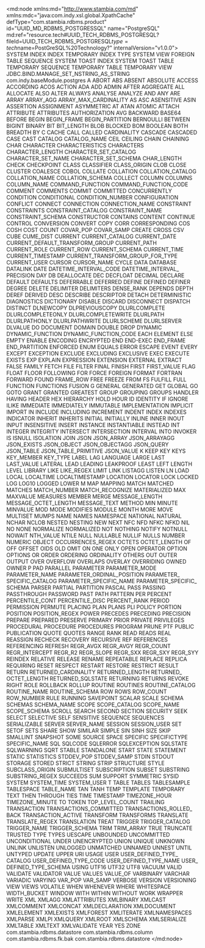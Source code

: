 <?xml version="1.0" encoding="UTF-8"?>
<md:node xmlns:md="http://www.stambia.com/md" xmlns:mdc="java:com.indy.xsl.global.XpathCache" defType="com.stambia.rdbms.product" id="UUID_MD_RDBMS_POSTGRESSQL" name="PostgreSQL" md:ref="resource.tech#UUID_TECH_RDBMS_POSTGRESQL?fileId=UUID_TECH_RDBMS_POSTGRESQL$type=tech$name=PostGreSQL%20Technology?" internalVersion="v1.0.0">
  <attribute defType="com.stambia.rdbms.product.schemaType" id="_8h280YZ-Ed6_xIxiSS_S_A" value="catalog.schema"/>
  <attribute defType="com.stambia.rdbms.product.join.innerjoinmode" id="_8h280oZ-Ed6_xIxiSS_S_A" ref="resource.tech#rdbms.join.mode.explicit?fileId=UUID_TECH_RDBMS$type=tech$name=EXPLICIT?"/>
  <attribute defType="com.stambia.rdbms.product.join.outerjoinmode" id="_8h2804Z-Ed6_xIxiSS_S_A" ref="resource.tech#rdbms.join.mode.explicit?fileId=UUID_TECH_RDBMS$type=tech$name=EXPLICIT?"/>
  <attribute defType="com.stambia.rdbms.product.join.full" id="_8h281IZ-Ed6_xIxiSS_S_A" value="FULL OUTER JOIN"/>
  <attribute defType="com.stambia.rdbms.product.join.cross" id="_8h281YZ-Ed6_xIxiSS_S_A" value="CROSS JOIN"/>
  <attribute defType="com.stambia.rdbms.product.join.right" id="_8h281oZ-Ed6_xIxiSS_S_A" value="RIGHT OUTER JOIN"/>
  <attribute defType="com.stambia.rdbms.product.join.left" id="_8h2814Z-Ed6_xIxiSS_S_A" value="LEFT OUTER JOIN"/>
  <attribute defType="com.stambia.rdbms.product.join.inner" id="_8h282IZ-Ed6_xIxiSS_S_A" value="INNER JOIN"/>
  <attribute defType="com.stambia.rdbms.product.having" id="_8h282YZ-Ed6_xIxiSS_S_A" value="COMPLEX"/>
  <attribute defType="com.stambia.rdbms.product.groupby" id="_8h3j4IZ-Ed6_xIxiSS_S_A" value="COMPLEX"/>
  <attribute defType="com.stambia.rdbms.product.orderby" id="_8h3j4YZ-Ed6_xIxiSS_S_A" value="COMPLEX"/>
  <attribute defType="com.stambia.rdbms.product.nullWord" id="_8h3j4oZ-Ed6_xIxiSS_S_A" value="NULL"/>
  <attribute defType="com.stambia.rdbms.product.tablealias" id="_8h3j44Z-Ed6_xIxiSS_S_A" value="AS"/>
  <attribute defType="com.stambia.rdbms.product.columnalias" id="_8h3j5IZ-Ed6_xIxiSS_S_A" value="AS"/>
  <attribute defType="com.stambia.rdbms.product.function.date" id="_8h3j5YZ-Ed6_xIxiSS_S_A" value="NOW()"/>
  <attribute defType="com.stambia.rdbms.product.code" id="_8h3j5oZ-Ed6_xIxiSS_S_A" value="POSTGRESSQL"/>
  <attribute defType="com.stambia.rdbms.product.notNullWord" id="_cNdSgK9pEd6vxuXWeO8rHQ" value="NOT NULL"/>
  <attribute defType="com.stambia.rdbms.product.objectDelimiterMask" id="_JgItIJWqEd-WsbbwTwQ1vg" value="&quot;[OBJECT]&quot;"/>
  <attribute defType="com.stambia.rdbms.product.datastoreExcludeType" id="_5L0xIMmgEeGXdPPmC3vBWA">
    <values>SYSTEM INDEX</values>
    <values>INDEX</values>
    <values>TEMPORARY INDEX</values>
    <values>TYPE</values>
    <values>SYSTEM VIEW</values>
    <values>FOREIGN TABLE</values>
    <values>SEQUENCE</values>
    <values>SYSTEM TOAST INDEX</values>
    <values>SYSTEM TOAST TABLE</values>
    <values>TEMPORARY SEQUENCE</values>
    <values>TEMPORARY TABLE</values>
    <values>TEMPORARY VIEW</values>
  </attribute>
  <attribute defType="com.stambia.rdbms.product.dropTableIfExists" id="_2u6D0OiOEeG_3qGtJ107GQ" value="Drop table if exists"/>
  <attribute defType="com.stambia.rdbms.product.additionalProperty" id="_fBfxwC-pEeSN6ZuGqR5XSQ">
    <values>JDBC.BIND.MANAGE_SET_NSTRING_AS_STRING</values>
  </attribute>
  <attribute defType="com.stambia.rdbms.product.dropViewIfExists" id="_Fuy5ANuZEeWIdu0rdnx7VQ" value="Drop view if exists"/>
  <attribute defType="com.stambia.rdbms.product.poolReadAutocommitMode" id="_iJxUACCAEemWjPwjSu5pZA" value="autocommitPerformedByRuntime"/>
  <attribute defType="com.stambia.rdbms.product.baseModule" id="_kpWWYP8PEemYv5mt_sT8BQ">
    <values>com.indy.baseModule.postgres</values>
  </attribute>
  <attribute defType="com.stambia.rdbms.product.reservedWord" id="_3uJJ8MRNEeuxgs3fdLE9Uw">
    <values>A</values>
    <values>ABORT</values>
    <values>ABS</values>
    <values>ABSENT</values>
    <values>ABSOLUTE</values>
    <values>ACCESS</values>
    <values>ACCORDING</values>
    <values>ACOS</values>
    <values>ACTION</values>
    <values>ADA</values>
    <values>ADD</values>
    <values>ADMIN</values>
    <values>AFTER</values>
    <values>AGGREGATE</values>
    <values>ALL</values>
    <values>ALLOCATE</values>
    <values>ALSO</values>
    <values>ALTER</values>
    <values>ALWAYS</values>
    <values>ANALYSE</values>
    <values>ANALYZE</values>
    <values>AND</values>
    <values>ANY</values>
    <values>ARE</values>
    <values>ARRAY</values>
    <values>ARRAY_AGG</values>
    <values>ARRAY_​MAX_​CARDINALITY</values>
    <values>AS</values>
    <values>ASC</values>
    <values>ASENSITIVE</values>
    <values>ASIN</values>
    <values>ASSERTION</values>
    <values>ASSIGNMENT</values>
    <values>ASYMMETRIC</values>
    <values>AT</values>
    <values>ATAN</values>
    <values>ATOMIC</values>
    <values>ATTACH</values>
    <values>ATTRIBUTE</values>
    <values>ATTRIBUTES</values>
    <values>AUTHORIZATION</values>
    <values>AVG</values>
    <values>BACKWARD</values>
    <values>BASE64</values>
    <values>BEFORE</values>
    <values>BEGIN</values>
    <values>BEGIN_FRAME</values>
    <values>BEGIN_PARTITION</values>
    <values>BERNOULLI</values>
    <values>BETWEEN</values>
    <values>BIGINT</values>
    <values>BINARY</values>
    <values>BIT</values>
    <values>BIT_LENGTH</values>
    <values>BLOB</values>
    <values>BLOCKED</values>
    <values>BOM</values>
    <values>BOOLEAN</values>
    <values>BOTH</values>
    <values>BREADTH</values>
    <values>BY</values>
    <values>C</values>
    <values>CACHE</values>
    <values>CALL</values>
    <values>CALLED</values>
    <values>CARDINALITY</values>
    <values>CASCADE</values>
    <values>CASCADED</values>
    <values>CASE</values>
    <values>CAST</values>
    <values>CATALOG</values>
    <values>CATALOG_NAME</values>
    <values>CEIL</values>
    <values>CEILING</values>
    <values>CHAIN</values>
    <values>CHAINING</values>
    <values>CHAR</values>
    <values>CHARACTER</values>
    <values>CHARACTERISTICS</values>
    <values>CHARACTERS</values>
    <values>CHARACTER_LENGTH</values>
    <values>CHARACTER_​SET_​CATALOG</values>
    <values>CHARACTER_SET_NAME</values>
    <values>CHARACTER_SET_SCHEMA</values>
    <values>CHAR_LENGTH</values>
    <values>CHECK</values>
    <values>CHECKPOINT</values>
    <values>CLASS</values>
    <values>CLASSIFIER</values>
    <values>CLASS_ORIGIN</values>
    <values>CLOB</values>
    <values>CLOSE</values>
    <values>CLUSTER</values>
    <values>COALESCE</values>
    <values>COBOL</values>
    <values>COLLATE</values>
    <values>COLLATION</values>
    <values>COLLATION_CATALOG</values>
    <values>COLLATION_NAME</values>
    <values>COLLATION_SCHEMA</values>
    <values>COLLECT</values>
    <values>COLUMN</values>
    <values>COLUMNS</values>
    <values>COLUMN_NAME</values>
    <values>COMMAND_FUNCTION</values>
    <values>COMMAND_​FUNCTION_​CODE</values>
    <values>COMMENT</values>
    <values>COMMENTS</values>
    <values>COMMIT</values>
    <values>COMMITTED</values>
    <values>CONCURRENTLY</values>
    <values>CONDITION</values>
    <values>CONDITIONAL</values>
    <values>CONDITION_NUMBER</values>
    <values>CONFIGURATION</values>
    <values>CONFLICT</values>
    <values>CONNECT</values>
    <values>CONNECTION</values>
    <values>CONNECTION_NAME</values>
    <values>CONSTRAINT</values>
    <values>CONSTRAINTS</values>
    <values>CONSTRAINT_CATALOG</values>
    <values>CONSTRAINT_NAME</values>
    <values>CONSTRAINT_SCHEMA</values>
    <values>CONSTRUCTOR</values>
    <values>CONTAINS</values>
    <values>CONTENT</values>
    <values>CONTINUE</values>
    <values>CONTROL</values>
    <values>CONVERSION</values>
    <values>CONVERT</values>
    <values>COPY</values>
    <values>CORR</values>
    <values>CORRESPONDING</values>
    <values>COS</values>
    <values>COSH</values>
    <values>COST</values>
    <values>COUNT</values>
    <values>COVAR_POP</values>
    <values>COVAR_SAMP</values>
    <values>CREATE</values>
    <values>CROSS</values>
    <values>CSV</values>
    <values>CUBE</values>
    <values>CUME_DIST</values>
    <values>CURRENT</values>
    <values>CURRENT_CATALOG</values>
    <values>CURRENT_DATE</values>
    <values>CURRENT_​DEFAULT_​TRANSFORM_​GROUP</values>
    <values>CURRENT_PATH</values>
    <values>CURRENT_ROLE</values>
    <values>CURRENT_ROW</values>
    <values>CURRENT_SCHEMA</values>
    <values>CURRENT_TIME</values>
    <values>CURRENT_TIMESTAMP</values>
    <values>CURRENT_​TRANSFORM_​GROUP_​FOR_​TYPE</values>
    <values>CURRENT_USER</values>
    <values>CURSOR</values>
    <values>CURSOR_NAME</values>
    <values>CYCLE</values>
    <values>DATA</values>
    <values>DATABASE</values>
    <values>DATALINK</values>
    <values>DATE</values>
    <values>DATETIME_​INTERVAL_​CODE</values>
    <values>DATETIME_​INTERVAL_​PRECISION</values>
    <values>DAY</values>
    <values>DB</values>
    <values>DEALLOCATE</values>
    <values>DEC</values>
    <values>DECFLOAT</values>
    <values>DECIMAL</values>
    <values>DECLARE</values>
    <values>DEFAULT</values>
    <values>DEFAULTS</values>
    <values>DEFERRABLE</values>
    <values>DEFERRED</values>
    <values>DEFINE</values>
    <values>DEFINED</values>
    <values>DEFINER</values>
    <values>DEGREE</values>
    <values>DELETE</values>
    <values>DELIMITER</values>
    <values>DELIMITERS</values>
    <values>DENSE_RANK</values>
    <values>DEPENDS</values>
    <values>DEPTH</values>
    <values>DEREF</values>
    <values>DERIVED</values>
    <values>DESC</values>
    <values>DESCRIBE</values>
    <values>DESCRIPTOR</values>
    <values>DETACH</values>
    <values>DETERMINISTIC</values>
    <values>DIAGNOSTICS</values>
    <values>DICTIONARY</values>
    <values>DISABLE</values>
    <values>DISCARD</values>
    <values>DISCONNECT</values>
    <values>DISPATCH</values>
    <values>DISTINCT</values>
    <values>DLNEWCOPY</values>
    <values>DLPREVIOUSCOPY</values>
    <values>DLURLCOMPLETE</values>
    <values>DLURLCOMPLETEONLY</values>
    <values>DLURLCOMPLETEWRITE</values>
    <values>DLURLPATH</values>
    <values>DLURLPATHONLY</values>
    <values>DLURLPATHWRITE</values>
    <values>DLURLSCHEME</values>
    <values>DLURLSERVER</values>
    <values>DLVALUE</values>
    <values>DO</values>
    <values>DOCUMENT</values>
    <values>DOMAIN</values>
    <values>DOUBLE</values>
    <values>DROP</values>
    <values>DYNAMIC</values>
    <values>DYNAMIC_FUNCTION</values>
    <values>DYNAMIC_​FUNCTION_​CODE</values>
    <values>EACH</values>
    <values>ELEMENT</values>
    <values>ELSE</values>
    <values>EMPTY</values>
    <values>ENABLE</values>
    <values>ENCODING</values>
    <values>ENCRYPTED</values>
    <values>END</values>
    <values>END-EXEC</values>
    <values>END_FRAME</values>
    <values>END_PARTITION</values>
    <values>ENFORCED</values>
    <values>ENUM</values>
    <values>EQUALS</values>
    <values>ERROR</values>
    <values>ESCAPE</values>
    <values>EVENT</values>
    <values>EVERY</values>
    <values>EXCEPT</values>
    <values>EXCEPTION</values>
    <values>EXCLUDE</values>
    <values>EXCLUDING</values>
    <values>EXCLUSIVE</values>
    <values>EXEC</values>
    <values>EXECUTE</values>
    <values>EXISTS</values>
    <values>EXP</values>
    <values>EXPLAIN</values>
    <values>EXPRESSION</values>
    <values>EXTENSION</values>
    <values>EXTERNAL</values>
    <values>EXTRACT</values>
    <values>FALSE</values>
    <values>FAMILY</values>
    <values>FETCH</values>
    <values>FILE</values>
    <values>FILTER</values>
    <values>FINAL</values>
    <values>FINISH</values>
    <values>FIRST</values>
    <values>FIRST_VALUE</values>
    <values>FLAG</values>
    <values>FLOAT</values>
    <values>FLOOR</values>
    <values>FOLLOWING</values>
    <values>FOR</values>
    <values>FORCE</values>
    <values>FOREIGN</values>
    <values>FORMAT</values>
    <values>FORTRAN</values>
    <values>FORWARD</values>
    <values>FOUND</values>
    <values>FRAME_ROW</values>
    <values>FREE</values>
    <values>FREEZE</values>
    <values>FROM</values>
    <values>FS</values>
    <values>FULFILL</values>
    <values>FULL</values>
    <values>FUNCTION</values>
    <values>FUNCTIONS</values>
    <values>FUSION</values>
    <values>G</values>
    <values>GENERAL</values>
    <values>GENERATED</values>
    <values>GET</values>
    <values>GLOBAL</values>
    <values>GO</values>
    <values>GOTO</values>
    <values>GRANT</values>
    <values>GRANTED</values>
    <values>GREATEST</values>
    <values>GROUP</values>
    <values>GROUPING</values>
    <values>GROUPS</values>
    <values>HANDLER</values>
    <values>HAVING</values>
    <values>HEADER</values>
    <values>HEX</values>
    <values>HIERARCHY</values>
    <values>HOLD</values>
    <values>HOUR</values>
    <values>ID</values>
    <values>IDENTITY</values>
    <values>IF</values>
    <values>IGNORE</values>
    <values>ILIKE</values>
    <values>IMMEDIATE</values>
    <values>IMMEDIATELY</values>
    <values>IMMUTABLE</values>
    <values>IMPLEMENTATION</values>
    <values>IMPLICIT</values>
    <values>IMPORT</values>
    <values>IN</values>
    <values>INCLUDE</values>
    <values>INCLUDING</values>
    <values>INCREMENT</values>
    <values>INDENT</values>
    <values>INDEX</values>
    <values>INDEXES</values>
    <values>INDICATOR</values>
    <values>INHERIT</values>
    <values>INHERITS</values>
    <values>INITIAL</values>
    <values>INITIALLY</values>
    <values>INLINE</values>
    <values>INNER</values>
    <values>INOUT</values>
    <values>INPUT</values>
    <values>INSENSITIVE</values>
    <values>INSERT</values>
    <values>INSTANCE</values>
    <values>INSTANTIABLE</values>
    <values>INSTEAD</values>
    <values>INT</values>
    <values>INTEGER</values>
    <values>INTEGRITY</values>
    <values>INTERSECT</values>
    <values>INTERSECTION</values>
    <values>INTERVAL</values>
    <values>INTO</values>
    <values>INVOKER</values>
    <values>IS</values>
    <values>ISNULL</values>
    <values>ISOLATION</values>
    <values>JOIN</values>
    <values>JSON</values>
    <values>JSON_ARRAY</values>
    <values>JSON_ARRAYAGG</values>
    <values>JSON_EXISTS</values>
    <values>JSON_OBJECT</values>
    <values>JSON_OBJECTAGG</values>
    <values>JSON_QUERY</values>
    <values>JSON_TABLE</values>
    <values>JSON_TABLE_PRIMITIVE</values>
    <values>JSON_VALUE</values>
    <values>K</values>
    <values>KEEP</values>
    <values>KEY</values>
    <values>KEYS</values>
    <values>KEY_MEMBER</values>
    <values>KEY_TYPE</values>
    <values>LABEL</values>
    <values>LAG</values>
    <values>LANGUAGE</values>
    <values>LARGE</values>
    <values>LAST</values>
    <values>LAST_VALUE</values>
    <values>LATERAL</values>
    <values>LEAD</values>
    <values>LEADING</values>
    <values>LEAKPROOF</values>
    <values>LEAST</values>
    <values>LEFT</values>
    <values>LENGTH</values>
    <values>LEVEL</values>
    <values>LIBRARY</values>
    <values>LIKE</values>
    <values>LIKE_REGEX</values>
    <values>LIMIT</values>
    <values>LINK</values>
    <values>LISTAGG</values>
    <values>LISTEN</values>
    <values>LN</values>
    <values>LOAD</values>
    <values>LOCAL</values>
    <values>LOCALTIME</values>
    <values>LOCALTIMESTAMP</values>
    <values>LOCATION</values>
    <values>LOCATOR</values>
    <values>LOCK</values>
    <values>LOCKED</values>
    <values>LOG</values>
    <values>LOG10</values>
    <values>LOGGED</values>
    <values>LOWER</values>
    <values>M</values>
    <values>MAP</values>
    <values>MAPPING</values>
    <values>MATCH</values>
    <values>MATCHED</values>
    <values>MATCHES</values>
    <values>MATCH_NUMBER</values>
    <values>MATCH_RECOGNIZE</values>
    <values>MATERIALIZED</values>
    <values>MAX</values>
    <values>MAXVALUE</values>
    <values>MEASURES</values>
    <values>MEMBER</values>
    <values>MERGE</values>
    <values>MESSAGE_LENGTH</values>
    <values>MESSAGE_OCTET_LENGTH</values>
    <values>MESSAGE_TEXT</values>
    <values>METHOD</values>
    <values>MIN</values>
    <values>MINUTE</values>
    <values>MINVALUE</values>
    <values>MOD</values>
    <values>MODE</values>
    <values>MODIFIES</values>
    <values>MODULE</values>
    <values>MONTH</values>
    <values>MORE</values>
    <values>MOVE</values>
    <values>MULTISET</values>
    <values>MUMPS</values>
    <values>NAME</values>
    <values>NAMES</values>
    <values>NAMESPACE</values>
    <values>NATIONAL</values>
    <values>NATURAL</values>
    <values>NCHAR</values>
    <values>NCLOB</values>
    <values>NESTED</values>
    <values>NESTING</values>
    <values>NEW</values>
    <values>NEXT</values>
    <values>NFC</values>
    <values>NFD</values>
    <values>NFKC</values>
    <values>NFKD</values>
    <values>NIL</values>
    <values>NO</values>
    <values>NONE</values>
    <values>NORMALIZE</values>
    <values>NORMALIZED</values>
    <values>NOT</values>
    <values>NOTHING</values>
    <values>NOTIFY</values>
    <values>NOTNULL</values>
    <values>NOWAIT</values>
    <values>NTH_VALUE</values>
    <values>NTILE</values>
    <values>NULL</values>
    <values>NULLABLE</values>
    <values>NULLIF</values>
    <values>NULLS</values>
    <values>NUMBER</values>
    <values>NUMERIC</values>
    <values>OBJECT</values>
    <values>OCCURRENCES_REGEX</values>
    <values>OCTETS</values>
    <values>OCTET_LENGTH</values>
    <values>OF</values>
    <values>OFF</values>
    <values>OFFSET</values>
    <values>OIDS</values>
    <values>OLD</values>
    <values>OMIT</values>
    <values>ON</values>
    <values>ONE</values>
    <values>ONLY</values>
    <values>OPEN</values>
    <values>OPERATOR</values>
    <values>OPTION</values>
    <values>OPTIONS</values>
    <values>OR</values>
    <values>ORDER</values>
    <values>ORDERING</values>
    <values>ORDINALITY</values>
    <values>OTHERS</values>
    <values>OUT</values>
    <values>OUTER</values>
    <values>OUTPUT</values>
    <values>OVER</values>
    <values>OVERFLOW</values>
    <values>OVERLAPS</values>
    <values>OVERLAY</values>
    <values>OVERRIDING</values>
    <values>OWNED</values>
    <values>OWNER</values>
    <values>P</values>
    <values>PAD</values>
    <values>PARALLEL</values>
    <values>PARAMETER</values>
    <values>PARAMETER_MODE</values>
    <values>PARAMETER_NAME</values>
    <values>PARAMETER_​ORDINAL_​POSITION</values>
    <values>PARAMETER_​SPECIFIC_​CATALOG</values>
    <values>PARAMETER_​SPECIFIC_​NAME</values>
    <values>PARAMETER_​SPECIFIC_​SCHEMA</values>
    <values>PARSER</values>
    <values>PARTIAL</values>
    <values>PARTITION</values>
    <values>PASCAL</values>
    <values>PASS</values>
    <values>PASSING</values>
    <values>PASSTHROUGH</values>
    <values>PASSWORD</values>
    <values>PAST</values>
    <values>PATH</values>
    <values>PATTERN</values>
    <values>PER</values>
    <values>PERCENT</values>
    <values>PERCENTILE_CONT</values>
    <values>PERCENTILE_DISC</values>
    <values>PERCENT_RANK</values>
    <values>PERIOD</values>
    <values>PERMISSION</values>
    <values>PERMUTE</values>
    <values>PLACING</values>
    <values>PLAN</values>
    <values>PLANS</values>
    <values>PLI</values>
    <values>POLICY</values>
    <values>PORTION</values>
    <values>POSITION</values>
    <values>POSITION_REGEX</values>
    <values>POWER</values>
    <values>PRECEDES</values>
    <values>PRECEDING</values>
    <values>PRECISION</values>
    <values>PREPARE</values>
    <values>PREPARED</values>
    <values>PRESERVE</values>
    <values>PRIMARY</values>
    <values>PRIOR</values>
    <values>PRIVATE</values>
    <values>PRIVILEGES</values>
    <values>PROCEDURAL</values>
    <values>PROCEDURE</values>
    <values>PROCEDURES</values>
    <values>PROGRAM</values>
    <values>PRUNE</values>
    <values>PTF</values>
    <values>PUBLIC</values>
    <values>PUBLICATION</values>
    <values>QUOTE</values>
    <values>QUOTES</values>
    <values>RANGE</values>
    <values>RANK</values>
    <values>READ</values>
    <values>READS</values>
    <values>REAL</values>
    <values>REASSIGN</values>
    <values>RECHECK</values>
    <values>RECOVERY</values>
    <values>RECURSIVE</values>
    <values>REF</values>
    <values>REFERENCES</values>
    <values>REFERENCING</values>
    <values>REFRESH</values>
    <values>REGR_AVGX</values>
    <values>REGR_AVGY</values>
    <values>REGR_COUNT</values>
    <values>REGR_INTERCEPT</values>
    <values>REGR_R2</values>
    <values>REGR_SLOPE</values>
    <values>REGR_SXX</values>
    <values>REGR_SXY</values>
    <values>REGR_SYY</values>
    <values>REINDEX</values>
    <values>RELATIVE</values>
    <values>RELEASE</values>
    <values>RENAME</values>
    <values>REPEATABLE</values>
    <values>REPLACE</values>
    <values>REPLICA</values>
    <values>REQUIRING</values>
    <values>RESET</values>
    <values>RESPECT</values>
    <values>RESTART</values>
    <values>RESTORE</values>
    <values>RESTRICT</values>
    <values>RESULT</values>
    <values>RETURN</values>
    <values>RETURNED_CARDINALITY</values>
    <values>RETURNED_LENGTH</values>
    <values>RETURNED_​OCTET_​LENGTH</values>
    <values>RETURNED_SQLSTATE</values>
    <values>RETURNING</values>
    <values>RETURNS</values>
    <values>REVOKE</values>
    <values>RIGHT</values>
    <values>ROLE</values>
    <values>ROLLBACK</values>
    <values>ROLLUP</values>
    <values>ROUTINE</values>
    <values>ROUTINES</values>
    <values>ROUTINE_CATALOG</values>
    <values>ROUTINE_NAME</values>
    <values>ROUTINE_SCHEMA</values>
    <values>ROW</values>
    <values>ROWS</values>
    <values>ROW_COUNT</values>
    <values>ROW_NUMBER</values>
    <values>RULE</values>
    <values>RUNNING</values>
    <values>SAVEPOINT</values>
    <values>SCALAR</values>
    <values>SCALE</values>
    <values>SCHEMA</values>
    <values>SCHEMAS</values>
    <values>SCHEMA_NAME</values>
    <values>SCOPE</values>
    <values>SCOPE_CATALOG</values>
    <values>SCOPE_NAME</values>
    <values>SCOPE_SCHEMA</values>
    <values>SCROLL</values>
    <values>SEARCH</values>
    <values>SECOND</values>
    <values>SECTION</values>
    <values>SECURITY</values>
    <values>SEEK</values>
    <values>SELECT</values>
    <values>SELECTIVE</values>
    <values>SELF</values>
    <values>SENSITIVE</values>
    <values>SEQUENCE</values>
    <values>SEQUENCES</values>
    <values>SERIALIZABLE</values>
    <values>SERVER</values>
    <values>SERVER_NAME</values>
    <values>SESSION</values>
    <values>SESSION_USER</values>
    <values>SET</values>
    <values>SETOF</values>
    <values>SETS</values>
    <values>SHARE</values>
    <values>SHOW</values>
    <values>SIMILAR</values>
    <values>SIMPLE</values>
    <values>SIN</values>
    <values>SINH</values>
    <values>SIZE</values>
    <values>SKIP</values>
    <values>SMALLINT</values>
    <values>SNAPSHOT</values>
    <values>SOME</values>
    <values>SOURCE</values>
    <values>SPACE</values>
    <values>SPECIFIC</values>
    <values>SPECIFICTYPE</values>
    <values>SPECIFIC_NAME</values>
    <values>SQL</values>
    <values>SQLCODE</values>
    <values>SQLERROR</values>
    <values>SQLEXCEPTION</values>
    <values>SQLSTATE</values>
    <values>SQLWARNING</values>
    <values>SQRT</values>
    <values>STABLE</values>
    <values>STANDALONE</values>
    <values>START</values>
    <values>STATE</values>
    <values>STATEMENT</values>
    <values>STATIC</values>
    <values>STATISTICS</values>
    <values>STDDEV_POP</values>
    <values>STDDEV_SAMP</values>
    <values>STDIN</values>
    <values>STDOUT</values>
    <values>STORAGE</values>
    <values>STORED</values>
    <values>STRICT</values>
    <values>STRING</values>
    <values>STRIP</values>
    <values>STRUCTURE</values>
    <values>STYLE</values>
    <values>SUBCLASS_ORIGIN</values>
    <values>SUBMULTISET</values>
    <values>SUBSCRIPTION</values>
    <values>SUBSET</values>
    <values>SUBSTRING</values>
    <values>SUBSTRING_REGEX</values>
    <values>SUCCEEDS</values>
    <values>SUM</values>
    <values>SUPPORT</values>
    <values>SYMMETRIC</values>
    <values>SYSID</values>
    <values>SYSTEM</values>
    <values>SYSTEM_TIME</values>
    <values>SYSTEM_USER</values>
    <values>T</values>
    <values>TABLE</values>
    <values>TABLES</values>
    <values>TABLESAMPLE</values>
    <values>TABLESPACE</values>
    <values>TABLE_NAME</values>
    <values>TAN</values>
    <values>TANH</values>
    <values>TEMP</values>
    <values>TEMPLATE</values>
    <values>TEMPORARY</values>
    <values>TEXT</values>
    <values>THEN</values>
    <values>THROUGH</values>
    <values>TIES</values>
    <values>TIME</values>
    <values>TIMESTAMP</values>
    <values>TIMEZONE_HOUR</values>
    <values>TIMEZONE_MINUTE</values>
    <values>TO</values>
    <values>TOKEN</values>
    <values>TOP_LEVEL_COUNT</values>
    <values>TRAILING</values>
    <values>TRANSACTION</values>
    <values>TRANSACTIONS_​COMMITTED</values>
    <values>TRANSACTIONS_​ROLLED_​BACK</values>
    <values>TRANSACTION_ACTIVE</values>
    <values>TRANSFORM</values>
    <values>TRANSFORMS</values>
    <values>TRANSLATE</values>
    <values>TRANSLATE_REGEX</values>
    <values>TRANSLATION</values>
    <values>TREAT</values>
    <values>TRIGGER</values>
    <values>TRIGGER_CATALOG</values>
    <values>TRIGGER_NAME</values>
    <values>TRIGGER_SCHEMA</values>
    <values>TRIM</values>
    <values>TRIM_ARRAY</values>
    <values>TRUE</values>
    <values>TRUNCATE</values>
    <values>TRUSTED</values>
    <values>TYPE</values>
    <values>TYPES</values>
    <values>UESCAPE</values>
    <values>UNBOUNDED</values>
    <values>UNCOMMITTED</values>
    <values>UNCONDITIONAL</values>
    <values>UNDER</values>
    <values>UNENCRYPTED</values>
    <values>UNION</values>
    <values>UNIQUE</values>
    <values>UNKNOWN</values>
    <values>UNLINK</values>
    <values>UNLISTEN</values>
    <values>UNLOGGED</values>
    <values>UNMATCHED</values>
    <values>UNNAMED</values>
    <values>UNNEST</values>
    <values>UNTIL</values>
    <values>UNTYPED</values>
    <values>UPDATE</values>
    <values>UPPER</values>
    <values>URI</values>
    <values>USAGE</values>
    <values>USER</values>
    <values>USER_​DEFINED_​TYPE_​CATALOG</values>
    <values>USER_​DEFINED_​TYPE_​CODE</values>
    <values>USER_​DEFINED_​TYPE_​NAME</values>
    <values>USER_​DEFINED_​TYPE_​SCHEMA</values>
    <values>USING</values>
    <values>UTF16</values>
    <values>UTF32</values>
    <values>UTF8</values>
    <values>VACUUM</values>
    <values>VALID</values>
    <values>VALIDATE</values>
    <values>VALIDATOR</values>
    <values>VALUE</values>
    <values>VALUES</values>
    <values>VALUE_OF</values>
    <values>VARBINARY</values>
    <values>VARCHAR</values>
    <values>VARIADIC</values>
    <values>VARYING</values>
    <values>VAR_POP</values>
    <values>VAR_SAMP</values>
    <values>VERBOSE</values>
    <values>VERSION</values>
    <values>VERSIONING</values>
    <values>VIEW</values>
    <values>VIEWS</values>
    <values>VOLATILE</values>
    <values>WHEN</values>
    <values>WHENEVER</values>
    <values>WHERE</values>
    <values>WHITESPACE</values>
    <values>WIDTH_BUCKET</values>
    <values>WINDOW</values>
    <values>WITH</values>
    <values>WITHIN</values>
    <values>WITHOUT</values>
    <values>WORK</values>
    <values>WRAPPER</values>
    <values>WRITE</values>
    <values>XML</values>
    <values>XMLAGG</values>
    <values>XMLATTRIBUTES</values>
    <values>XMLBINARY</values>
    <values>XMLCAST</values>
    <values>XMLCOMMENT</values>
    <values>XMLCONCAT</values>
    <values>XMLDECLARATION</values>
    <values>XMLDOCUMENT</values>
    <values>XMLELEMENT</values>
    <values>XMLEXISTS</values>
    <values>XMLFOREST</values>
    <values>XMLITERATE</values>
    <values>XMLNAMESPACES</values>
    <values>XMLPARSE</values>
    <values>XMLPI</values>
    <values>XMLQUERY</values>
    <values>XMLROOT</values>
    <values>XMLSCHEMA</values>
    <values>XMLSERIALIZE</values>
    <values>XMLTABLE</values>
    <values>XMLTEXT</values>
    <values>XMLVALIDATE</values>
    <values>YEAR</values>
    <values>YES</values>
    <values>ZONE</values>
  </attribute>
  <node defType="com.stambia.rdbms.datatype" id="_ZEa6QYaGEd6_xIxiSS_S_A" name="integer">
    <attribute defType="com.stambia.rdbms.datatype.creationMask" id="_ZEa6QoaGEd6_xIxiSS_S_A" value="INTEGER"/>
    <attribute defType="com.stambia.rdbms.datatype.superType" id="_VdNUEJ4NEd6bQIkgWyxFQQ" value="INTEGER"/>
    <attribute defType="com.stambia.rdbms.datatype.default" id="_Vd868J4NEd6bQIkgWyxFQQ" value="true"/>
  </node>
  <node defType="com.stambia.rdbms.datatype" id="_ZEa6Q4aGEd6_xIxiSS_S_A" name="char">
    <attribute defType="com.stambia.rdbms.datatype.creationMask" id="_ZEa6RIaGEd6_xIxiSS_S_A" value="CHAR({md:ifEmpty(tech:size(),'1048576')})"/>
    <attribute defType="com.stambia.rdbms.datatype.superType" id="_GNfBkJ4NEd6bQIkgWyxFQQ" value="CHAR"/>
    <attribute defType="com.stambia.rdbms.datatype.default" id="_GOE3cJ4NEd6bQIkgWyxFQQ" value="true"/>
    <attribute defType="com.stambia.rdbms.datatype.maxSize" id="_f0ossJsKEd-vZsrgbvQSLA" value=""/>
    <attribute defType="com.stambia.rdbms.datatype.simpleMask" id="_gNbnMJsKEd-vZsrgbvQSLA" value="CHAR([size])"/>
  </node>
  <node defType="com.stambia.rdbms.datatype" id="_ZEa6RYaGEd6_xIxiSS_S_A" name="decimal">
    <attribute defType="com.stambia.rdbms.datatype.creationMask" id="_ZEa6RoaGEd6_xIxiSS_S_A" value="{md:ifEmptyDataType('DECIMAL',tech:size(),tech:precision())}"/>
    <attribute defType="com.stambia.rdbms.datatype.superType" id="_MvwbwJ4NEd6bQIkgWyxFQQ" value="DECIMAL"/>
    <attribute defType="com.stambia.rdbms.datatype.default" id="_MwNHsJ4NEd6bQIkgWyxFQQ" value="true"/>
    <attribute defType="com.stambia.rdbms.datatype.writingMask" id="_oxFN0JsLEd-vZsrgbvQSLA" value=""/>
    <attribute defType="com.stambia.rdbms.datatype.simpleMask" id="_pN7h4JsLEd-vZsrgbvQSLA" value="DECIMAL([size],[precision])"/>
  </node>
  <node defType="com.stambia.rdbms.datatype" id="_ZEa6R4aGEd6_xIxiSS_S_A" name="numeric">
    <attribute defType="com.stambia.rdbms.datatype.creationMask" id="_ZEa6SIaGEd6_xIxiSS_S_A" value="{md:ifEmptyDataType('NUMERIC',tech:size(),tech:precision())}"/>
    <attribute defType="com.stambia.rdbms.datatype.superType" id="_ZMXtcJ4NEd6bQIkgWyxFQQ" value="NUMERIC"/>
    <attribute defType="com.stambia.rdbms.datatype.default" id="_ZM-KYJ4NEd6bQIkgWyxFQQ" value="true"/>
    <attribute defType="com.stambia.rdbms.datatype.writingMask" id="_kV1KgJsLEd-vZsrgbvQSLA" value=""/>
    <attribute defType="com.stambia.rdbms.datatype.simpleMask" id="_kzDSAJsLEd-vZsrgbvQSLA" value="NUMERIC([size],[precision])"/>
  </node>
  <node defType="com.stambia.rdbms.datatype" id="_ZEa6SYaGEd6_xIxiSS_S_A" name="varchar">
    <attribute defType="com.stambia.rdbms.datatype.creationMask" id="_ZEa6SoaGEd6_xIxiSS_S_A" value="{md:ifEmptyDataType('VARCHAR', if(number(tech:size())>1000) then '1000' else tech:size())}"/>
    <attribute defType="com.stambia.rdbms.datatype.superType" id="_fqoKUJ4NEd6bQIkgWyxFQQ" value="VARCHAR"/>
    <attribute defType="com.stambia.rdbms.datatype.default" id="_frXxMJ4NEd6bQIkgWyxFQQ" value="true"/>
    <attribute defType="com.stambia.rdbms.datatype.writingMask" id="_UjzdMJsAEd-vZsrgbvQSLA" value=""/>
    <attribute defType="com.stambia.rdbms.datatype.simpleMask" id="_U-lUsJsAEd-vZsrgbvQSLA" value="VARCHAR([size])"/>
    <attribute defType="com.stambia.rdbms.datatype.maxSize" id="_ixetwJsJEd-vZsrgbvQSLA" value=""/>
  </node>
  <node defType="com.stambia.rdbms.datatype" id="_ZEa6S4aGEd6_xIxiSS_S_A" name="date">
    <attribute defType="com.stambia.rdbms.datatype.creationMask" id="_ZEbhQIaGEd6_xIxiSS_S_A" value="DATE"/>
    <attribute defType="com.stambia.rdbms.datatype.superType" id="_LZelUJ4NEd6bQIkgWyxFQQ" value="DATE"/>
    <attribute defType="com.stambia.rdbms.datatype.default" id="_PqUIYJ4NEd6bQIkgWyxFQQ" value="true"/>
  </node>
  <node defType="com.stambia.rdbms.datatype" id="_ZEbhQYaGEd6_xIxiSS_S_A" name="timestamp">
    <attribute defType="com.stambia.rdbms.datatype.creationMask" id="_ZEbhQoaGEd6_xIxiSS_S_A" value="TIMESTAMP"/>
    <attribute defType="com.stambia.rdbms.datatype.superType" id="_yOgxsJ4MEd6bQIkgWyxFQQ" value="TIMESTAMP"/>
    <attribute defType="com.stambia.rdbms.datatype.default" id="_e2eJgJ4NEd6bQIkgWyxFQQ" value="true"/>
  </node>
  <node defType="com.stambia.rdbms.datatype" id="_ZEbhQ4aGEd6_xIxiSS_S_A" name="interval">
    <attribute defType="com.stambia.rdbms.datatype.creationMask" id="_ZEbhRIaGEd6_xIxiSS_S_A" value="INTERVAL"/>
  </node>
  <node defType="com.stambia.rdbms.datatype" id="_ZEbhRYaGEd6_xIxiSS_S_A" name="bpchar">
    <attribute defType="com.stambia.rdbms.datatype.creationMask" id="_ZEbhRoaGEd6_xIxiSS_S_A" value="BPCHAR"/>
  </node>
  <node defType="com.stambia.rdbms.datatype" id="_egzGYZ4LEd6bQIkgWyxFQQ" name="bigint">
    <attribute defType="com.stambia.rdbms.datatype.creationMask" id="_jNgtIJ4LEd6bQIkgWyxFQQ" value="BIGINT"/>
    <attribute defType="com.stambia.rdbms.datatype.superType" id="_0ADn0J4MEd6bQIkgWyxFQQ" value="BIGINT"/>
    <attribute defType="com.stambia.rdbms.datatype.default" id="_0Az1wJ4MEd6bQIkgWyxFQQ" value="true"/>
  </node>
  <node defType="com.stambia.rdbms.datatype" id="_k1XbwZ4LEd6bQIkgWyxFQQ" name="bigserial">
    <attribute defType="com.stambia.rdbms.datatype.creationMask" id="_mXkOUJ4LEd6bQIkgWyxFQQ" value="BIGSERIAL"/>
    <attribute defType="com.stambia.rdbms.datatype.superType" id="_5uLoQJ4MEd6bQIkgWyxFQQ" value="BIGINT"/>
    <attribute defType="com.stambia.rdbms.datatype.default" id="_QqsAQJ4NEd6bQIkgWyxFQQ" value="false"/>
    <attribute defType="com.stambia.rdbms.datatype.writingMask" id="_ODp5oHHTEeG-w9NCirMIEA" value="BIGINT"/>
  </node>
  <node defType="com.stambia.rdbms.datatype" id="_qLM4AZ4LEd6bQIkgWyxFQQ" name="smallint">
    <attribute defType="com.stambia.rdbms.datatype.creationMask" id="_r31Y8J4LEd6bQIkgWyxFQQ" value="SMALLINT"/>
    <attribute defType="com.stambia.rdbms.datatype.superType" id="_dJGBsJ4NEd6bQIkgWyxFQQ" value="SMALLINT"/>
    <attribute defType="com.stambia.rdbms.datatype.default" id="_dJseoJ4NEd6bQIkgWyxFQQ" value="true"/>
  </node>
  <node defType="com.stambia.rdbms.datatype" id="_vY1agZ4LEd6bQIkgWyxFQQ" name="real">
    <attribute defType="com.stambia.rdbms.datatype.creationMask" id="_wlIOgJ4LEd6bQIkgWyxFQQ" value="REAL"/>
    <attribute defType="com.stambia.rdbms.datatype.superType" id="_bHA1MJ4NEd6bQIkgWyxFQQ" value="REAL"/>
    <attribute defType="com.stambia.rdbms.datatype.default" id="_bHmrEJ4NEd6bQIkgWyxFQQ" value="true"/>
  </node>
  <node defType="com.stambia.rdbms.datatype" id="_x2o5sZ4LEd6bQIkgWyxFQQ" name="double precision">
    <attribute defType="com.stambia.rdbms.datatype.creationMask" id="_zZInMJ4LEd6bQIkgWyxFQQ" value="DOUBLE PRECISION"/>
    <attribute defType="com.stambia.rdbms.datatype.superType" id="_TwbpMJ4NEd6bQIkgWyxFQQ" value="DOUBLE"/>
    <attribute defType="com.stambia.rdbms.datatype.default" id="_UL2Z4J4NEd6bQIkgWyxFQQ" value="true"/>
  </node>
  <node defType="com.stambia.rdbms.datatype" id="_8vkLEZ4LEd6bQIkgWyxFQQ" name="serial">
    <attribute defType="com.stambia.rdbms.datatype.creationMask" id="_-DAv8J4LEd6bQIkgWyxFQQ" value="SERIAL"/>
    <attribute defType="com.stambia.rdbms.datatype.superType" id="_ozo9QJ4NEd6bQIkgWyxFQQ" value="INTEGER"/>
    <attribute defType="com.stambia.rdbms.datatype.writingMask" id="_P9dT4HHTEeG-w9NCirMIEA" value="INTEGER"/>
    <attribute defType="com.stambia.rdbms.datatype.autoIncrement" id="_4OlvcNfbEeG038nAvFGdmg" value="true"/>
  </node>
  <node defType="com.stambia.rdbms.datatype" id="_A8O_0Z4MEd6bQIkgWyxFQQ" name="money">
    <attribute defType="com.stambia.rdbms.datatype.creationMask" id="_C3w4YJ4MEd6bQIkgWyxFQQ" value="MONEY"/>
  </node>
  <node defType="com.stambia.rdbms.datatype" id="_GTQu4Z4MEd6bQIkgWyxFQQ" name="character varying">
    <attribute defType="com.stambia.rdbms.datatype.creationMask" id="_JXqUAJ4MEd6bQIkgWyxFQQ" value="{md:ifEmptyDataType('character varying',if(number(tech:size())>1000) then '1000' else tech:size())}"/>
    <attribute defType="com.stambia.rdbms.datatype.superType" id="_KF4PcJ4NEd6bQIkgWyxFQQ" value="VARCHAR"/>
    <attribute defType="com.stambia.rdbms.datatype.default" id="_SFvB8J4NEd6bQIkgWyxFQQ" value="false"/>
    <attribute defType="com.stambia.rdbms.datatype.simpleMask" id="_bLilMJsLEd-vZsrgbvQSLA" value="character varying([size])"/>
  </node>
  <node defType="com.stambia.rdbms.datatype" id="_MOf-QZ4MEd6bQIkgWyxFQQ" name="character">
    <attribute defType="com.stambia.rdbms.datatype.creationMask" id="_P0a8EJ4MEd6bQIkgWyxFQQ" value="CHARACTER({md:ifEmpty(tech:size(),'1048576')})"/>
    <attribute defType="com.stambia.rdbms.datatype.superType" id="_JIfaIJ4NEd6bQIkgWyxFQQ" value="CHAR"/>
    <attribute defType="com.stambia.rdbms.datatype.default" id="_OTSrEJ4NEd6bQIkgWyxFQQ" value="false"/>
    <attribute defType="com.stambia.rdbms.datatype.simpleMask" id="_qUO4EJsKEd-vZsrgbvQSLA" value="CHAR([size])"/>
  </node>
  <node defType="com.stambia.rdbms.datatype" id="_RCf4wZ4MEd6bQIkgWyxFQQ" name="text">
    <attribute defType="com.stambia.rdbms.datatype.creationMask" id="_TAHcAJ4MEd6bQIkgWyxFQQ" value="TEXT"/>
    <attribute defType="com.stambia.rdbms.datatype.superType" id="_ibgWgJ4NEd6bQIkgWyxFQQ" value="CLOB"/>
    <attribute defType="com.stambia.rdbms.datatype.default" id="_icZHUJ4NEd6bQIkgWyxFQQ" value="true"/>
  </node>
  <node defType="com.stambia.rdbms.reverse.query" id="_oPuydKJAEd6xxKewDwBBZg" name="Index Query">
    <attribute defType="com.stambia.rdbms.reverse.query.level" id="_vXZ_wKJAEd6xxKewDwBBZg">
      <values>com.stambia.rdbms.datastore</values>
    </attribute>
    <attribute defType="com.stambia.rdbms.reverse.query.query" id="_yUzlAKJAEd6xxKewDwBBZg" value="SELECT &#xD;&#xA;&#x9;c.relname INDEX_NAME,&#xD;&#xA;&#x9;case when i.indisunique='t' then 'true' else 'false' end IS_UNIQUE,&#xD;&#xA;&#x9;a.attname COLUMN_NAME&#xD;&#xA;FROM pg_class c, pg_namespace n, pg_index i, pg_class t, pg_attribute a&#xD;&#xA;WHERE &#xD;&#xA;&#x9;&#x9;c.relkind ='i'&#xD;&#xA;And&#x9;c.relfilenode = i.indexrelid&#xD;&#xA;And &#x9;c.relnamespace = n.oid&#xD;&#xA;And &#x9;n.nspname = '{../@TABLE_SCHEM}'&#xD;&#xA;And &#x9;i.indrelid=t.relfilenode&#xD;&#xA;And &#x9;a.attrelid=t.oid&#xD;&#xA;And &#x9;a.attnum > 0&#xD;&#xA;And &#x9;a.attnum = any (i.indkey)&#xD;&#xA;And &#x9;t.relname ='{@TABLE_NAME}' &#xD;&#xA;And &#x9;i.indisprimary='f'&#xD;&#xA;order by c.relname&#xD;&#xA;&#xD;&#xA;"/>
    <node defType="com.stambia.rdbms.reverse.break" id="_SEmVIKLREd6qz86y5ipz-A" name="COLUMN_NAME">
      <attribute defType="com.stambia.rdbms.reverse.break.level" id="_VaItkKLREd6qz86y5ipz-A" value="com.stambia.rdbms.colref"/>
    </node>
    <node defType="com.stambia.rdbms.reverse.break" id="_WzPOgKLREd6qz86y5ipz-A" name="INDEX_NAME">
      <attribute defType="com.stambia.rdbms.reverse.break.level" id="_ZQmBwKLREd6qz86y5ipz-A" value="com.stambia.rdbms.index"/>
    </node>
  </node>
  <node defType="com.stambia.rdbms.datatype" id="_PxEGoag_Ed6D6K4wl_3Irw" name="bit">
    <attribute defType="com.stambia.rdbms.datatype.creationMask" id="_SH3l8Kg_Ed6D6K4wl_3Irw" value="{md:ifEmptyDataType('BIT',tech:size())}"/>
    <attribute defType="com.stambia.rdbms.datatype.superType" id="_Yl0g0Kg_Ed6D6K4wl_3Irw" value="BIT"/>
    <attribute defType="com.stambia.rdbms.datatype.default" id="_Yma9wKg_Ed6D6K4wl_3Irw" value="true"/>
  </node>
  <node defType="com.stambia.rdbms.datatype" id="_Jp4wMahDEd6D6K4wl_3Irw" name="boolean">
    <attribute defType="com.stambia.rdbms.datatype.creationMask" id="_Lai1gKhDEd6D6K4wl_3Irw" value="BOOLEAN"/>
    <attribute defType="com.stambia.rdbms.datatype.superType" id="_MbqUQKhDEd6D6K4wl_3Irw" value="BOOLEAN"/>
    <attribute defType="com.stambia.rdbms.datatype.default" id="_PhwQkKhFEd6D6K4wl_3Irw" value="true"/>
  </node>
  <node defType="com.stambia.rdbms.reverse.query" id="_7LdeJKhKEd6UG_qFx64qTw" name="Type Alias Modification">
    <attribute defType="com.stambia.rdbms.reverse.query.query" id="_99T6sKhKEd6UG_qFx64qTw" value="select '{&#xD;&#xA;&#x9;if (starts-with(@TYPE_NAME,'_') )&#xD;&#xA;&#x9;&#x9;then 'array' else&#xD;&#xA;&#x9;if (@TYPE_NAME='int') &#xD;&#xA;&#x9;&#x9;then 'integer' else &#xD;&#xA;&#x9;if (@TYPE_NAME='int2') &#xD;&#xA;&#x9;&#x9;then 'smallint' else &#xD;&#xA;&#x9;if (@TYPE_NAME='int4') &#xD;&#xA;&#x9;&#x9;then 'integer' else &#xD;&#xA;&#x9;if (@TYPE_NAME='int8') &#xD;&#xA;&#x9;&#x9;then 'bigint' else&#xD;&#xA;&#x9;if (@TYPE_NAME='serial4') &#xD;&#xA;&#x9;&#x9;then 'serial' else&#xD;&#xA;&#x9;if (@TYPE_NAME='serial8') &#xD;&#xA;&#x9;&#x9;then 'bigserial' else&#xD;&#xA;&#x9;if (@TYPE_NAME='bool') &#xD;&#xA;&#x9;&#x9;then 'boolean' else&#xD;&#xA;&#x9;if (@TYPE_NAME='float4') &#xD;&#xA;&#x9;&#x9;then 'real' else&#xD;&#xA;&#x9;if (@TYPE_NAME='float8') &#xD;&#xA;&#x9;&#x9;then 'double precision' else&#xD;&#xA;&#x9;if (@TYPE_NAME='timetz') &#xD;&#xA;&#x9;&#x9;then 'time with time zone' else&#xD;&#xA;&#x9;if (@TYPE_NAME='timestamptz') &#xD;&#xA;&#x9;&#x9;then 'timestamp with time zone' else&#xD;&#xA;&#x9;if (@TYPE_NAME='bpchar') &#xD;&#xA;&#x9;&#x9;then 'character' else&#xD;&#xA;&#x9;@TYPE_NAME}'  TYPE_NAME&#xD;&#xA;,&#xD;&#xA;'{if (upper-case(@TYPE_NAME)='NUMERIC' and @COLUMN_SIZE>1000)  then '' else @COLUMN_SIZE}'  COLUMN_SIZE&#xD;&#xA;,&#xD;&#xA;'{if (upper-case(@TYPE_NAME)='NUMERIC' and @COLUMN_SIZE>1000)  then '' else @DECIMAL_DIGITS}'  DECIMAL_DIGITS&#xD;&#xA;,&#xD;&#xA;'{if (starts-with(@TYPE_NAME,'_')) then substring-after(@TYPE_NAME,'_') else ''}' ARRAY_TYPE_NAME"/>
    <attribute defType="com.stambia.rdbms.reverse.query.level" id="_LI7ncKhLEd6UG_qFx64qTw">
      <values>com.stambia.rdbms.column</values>
    </attribute>
  </node>
  <node defType="com.stambia.rdbms.datatype" id="_fRZbcahUEd6D6K4wl_3Irw" name="timestamp with time zone">
    <attribute defType="com.stambia.rdbms.datatype.creationMask" id="_nFVR0KhUEd6D6K4wl_3Irw" value="TIMESTAMP WITH TIME ZONE"/>
    <attribute defType="com.stambia.rdbms.datatype.superType" id="_oLqnwKhUEd6D6K4wl_3Irw" value="TIMESTAMP"/>
    <attribute defType="com.stambia.rdbms.datatype.default" id="_rNYFQKhUEd6D6K4wl_3Irw" value="false"/>
  </node>
  <node defType="com.stambia.rdbms.datatype" id="_0iKqYahUEd6D6K4wl_3Irw" name="time">
    <attribute defType="com.stambia.rdbms.datatype.creationMask" id="_2ENr8KhUEd6D6K4wl_3Irw" value="TIME"/>
    <attribute defType="com.stambia.rdbms.datatype.superType" id="_3MoskKhUEd6D6K4wl_3Irw" value="TIME"/>
    <attribute defType="com.stambia.rdbms.datatype.default" id="_3NPJgKhUEd6D6K4wl_3Irw" value="true"/>
  </node>
  <node defType="com.stambia.rdbms.datatype" id="_4uYzMahUEd6D6K4wl_3Irw" name="time with time zone">
    <attribute defType="com.stambia.rdbms.datatype.creationMask" id="_7kCKoKhUEd6D6K4wl_3Irw" value="TIME WITH TIME ZONE"/>
    <attribute defType="com.stambia.rdbms.datatype.superType" id="_8fyoQKhUEd6D6K4wl_3Irw" value="TIME"/>
    <attribute defType="com.stambia.rdbms.datatype.default" id="_8giPIKhUEd6D6K4wl_3Irw" value="false"/>
  </node>
  <node defType="com.stambia.rdbms.datatype" id="_jwVFUN3pEd-JZ-OpmIl-jw" name="bytea">
    <attribute defType="com.stambia.rdbms.datatype.creationMask" id="_jwVFUd3pEd-JZ-OpmIl-jw" value="BYTEA"/>
    <attribute defType="com.stambia.rdbms.datatype.superType" id="_jwVFUt3pEd-JZ-OpmIl-jw" value="BLOB"/>
    <attribute defType="com.stambia.rdbms.datatype.default" id="_jwVFU93pEd-JZ-OpmIl-jw" value="true"/>
  </node>
  <node defType="com.stambia.jdbc.driver" id="_Gm3rc91IEeCZC6S8BczV6A" name="PostgreSQL">
    <attribute defType="com.stambia.jdbc.driver.default" id="_JXKBwN1IEeCZC6S8BczV6A" value="true"/>
    <attribute defType="com.stambia.jdbc.driver.url" id="_eOJewN1IEeCZC6S8BczV6A" value="jdbc:postgresql:[//&lt;host>[:&lt;port 5432>]]/&lt;database>"/>
    <attribute defType="com.stambia.jdbc.driver.class" id="_oKRwsN1IEeCZC6S8BczV6A" value="org.postgresql.Driver"/>
  </node>
  <node defType="com.stambia.rdbms.reverse.query" id="_TBFSVeLkEeGqEucIjPVf0Q" name="reverseFK">
    <attribute defType="com.stambia.rdbms.reverse.query.query" id="_VDG0cOLkEeGqEucIjPVf0Q" value="select &#xD;&#xA;FKCOLS.constraint_name AS &quot;FK_NAME&quot;,&#xD;&#xA;FKCOLS.table_name AS &quot;FKTABLE_NAME&quot;,&#xD;&#xA;FKCOLS.constraint_schema AS &quot;FKTABLE_SCHEM&quot;,&#xD;&#xA;FKCOLS.column_name AS &quot;FKCOLUMN_NAME&quot;,&#xD;&#xA;FKCOLS.column_name AS &quot;COLUMN_NAME&quot;,&#xD;&#xA;PKCOLS.table_name AS &quot;PKTABLE_NAME&quot;,&#xD;&#xA;PKCOLS.constraint_schema AS &quot;PKTABLE_SCHEM&quot;,&#xD;&#xA;PKCOLS.column_name AS &quot;PKCOLUMN_NAME&quot;,&#xD;&#xA;FKCOLS.ordinal_position AS &quot;KEY_SEQ&quot;&#xD;&#xA;from &#xD;&#xA;information_schema.key_column_usage FKCOLS,&#xD;&#xA;information_schema.constraint_table_usage TABLINK,&#xD;&#xA;information_schema.key_column_usage PKCOLS,&#xD;&#xA;information_schema.table_constraints CONS&#xD;&#xA;where &#xD;&#xA;FKCOLS.constraint_schema in ({string-join(../../schema/@TABLE_SCHEM/concat('''', string(), ''''), ',')})&#xD;&#xA;and FKCOLS.table_name='{@TABLE_NAME}' &#xD;&#xA;and FKCOLS.constraint_schema = CONS.constraint_schema&#xD;&#xA;and FKCOLS.table_name = CONS.table_name&#xD;&#xA;and FKCOLS.constraint_name = CONS.constraint_name&#xD;&#xA;and FKCOLS.constraint_catalog = CONS.constraint_catalog&#xD;&#xA;and CONS.constraint_type='FOREIGN KEY'&#xD;&#xA;and TABLINK.constraint_name = FKCOLS.constraint_name&#xD;&#xA;and TABLINK.constraint_schema = FKCOLS.constraint_schema&#xD;&#xA;and TABLINK.constraint_catalog = FKCOLS.constraint_catalog&#xD;&#xA;and TABLINK.table_name = PKCOLS.table_name&#xD;&#xA;and TABLINK.table_schema = PKCOLS.table_schema &#xD;&#xA;and TABLINK.table_catalog = PKCOLS.table_catalog &#xD;&#xA;and FKCOLS.ordinal_position = PKCOLS.ordinal_position"/>
    <attribute defType="com.stambia.rdbms.reverse.query.level" id="_XBP8IOLkEeGqEucIjPVf0Q">
      <values>com.stambia.rdbms.fk.bak</values>
    </attribute>
    <attribute defType="com.stambia.rdbms.reverse.query.overrideStandard" id="_XP6qQOLkEeGqEucIjPVf0Q" value="true"/>
    <node defType="com.stambia.rdbms.reverse.break" id="_fTEBUOLkEeGqEucIjPVf0Q" name="FK_COLUMN_NAME">
      <attribute defType="com.stambia.rdbms.reverse.break.level" id="_gX9M0OLkEeGqEucIjPVf0Q" value="com.stambia.rdbms.colref"/>
    </node>
    <node defType="com.stambia.rdbms.reverse.break" id="_i2XwAOLkEeGqEucIjPVf0Q" name="FK_NAME">
      <attribute defType="com.stambia.rdbms.reverse.break.level" id="_j-RzQOLkEeGqEucIjPVf0Q" value="com.stambia.rdbms.fk"/>
    </node>
  </node>
  <node defType="com.stambia.rdbms.mask" id="_FPkOhOhbEeGCDfZuhYd9mg" name="TABLE_DROP_DDL">
    <attribute defType="com.stambia.rdbms.mask.value" id="_IBkcEOhbEeGCDfZuhYd9mg" value="Drop table if exists {if ($target/name()='schema') then md:objectPath($target,$source/tech:name($target,$p1)) else md:physicalPath($source)}"/>
  </node>
  <node defType="com.stambia.rdbms.reverse.query" id="_jge2NeiFEeGCDfZuhYd9mg" name="OverrideDatastore">
    <attribute defType="com.stambia.rdbms.reverse.query.query" id="_oB0TYOiFEeGCDfZuhYd9mg" value=""/>
    <attribute defType="com.stambia.rdbms.reverse.query.overrideStandard" id="_3qf4cOiFEeGCDfZuhYd9mg" value="false"/>
    <attribute defType="com.stambia.rdbms.reverse.query.overrideStandardSelection" id="_3ymrkOiFEeGCDfZuhYd9mg" value="true"/>
    <attribute defType="com.stambia.rdbms.reverse.query.level" id="_5ZAosOiFEeGCDfZuhYd9mg">
      <values>com.stambia.rdbms.datastore</values>
    </attribute>
    <attribute defType="com.stambia.rdbms.reverse.query.selectionQuery" id="_6FQqsOiFEeGCDfZuhYd9mg" value="select &#xD;&#xA;table_name  AS &quot;TABLE_NAME&quot;,&#xD;&#xA;table_type AS &quot;TABLE_TYPE&quot;&#xD;&#xA;from information_schema.tables&#xD;&#xA;where table_name like case when '{reverse:filter()}' ='' then '%' else '{reverse:filter()}' end&#xD;&#xA;and table_schema = '{@TABLE_SCHEM}'&#xD;&#xA;union&#xD;&#xA;select &#xD;&#xA;table_name AS &quot;TABLE_NAME&quot;,&#xD;&#xA;'VIEW' AS &quot;TABLE_TYPE&quot;&#xD;&#xA;from information_schema.tables&#xD;&#xA;where table_name like case when '{reverse:filter()}' ='' then '%' else '{reverse:filter()}' end&#xD;&#xA;and table_schema = '{@TABLE_SCHEM}'"/>
  </node>
  <node defType="com.stambia.rdbms.datatype" id="_MyTnUcxREeKdaaSkuoqMQg" name="hstore">
    <attribute defType="com.stambia.rdbms.datatype.creationMask" id="_OLDi8MxREeKdaaSkuoqMQg" value="HSTORE"/>
    <attribute defType="com.stambia.rdbms.datatype.simpleMask" id="_PswmQMxREeKdaaSkuoqMQg" value="HSTORE"/>
  </node>
  <node defType="com.stambia.rdbms.datatype" id="_EqyRgeEvEeWkXtMxKjlbjQ" name="uuid">
    <attribute defType="com.stambia.rdbms.datatype.creationMask" id="_GPJAMOEvEeWkXtMxKjlbjQ" value="UUID"/>
    <attribute defType="com.stambia.rdbms.datatype.writingMask" id="_IemhYOEvEeWkXtMxKjlbjQ" value="UUID"/>
    <attribute defType="com.stambia.rdbms.datatype.superType" id="_NrcZsOEvEeWkXtMxKjlbjQ" value=""/>
  </node>
  <node defType="com.stambia.rdbms.datatype" id="_7ua0oeFIEeWkXtMxKjlbjQ" name="inet">
    <attribute defType="com.stambia.rdbms.datatype.creationMask" id="_9Z9JYOFIEeWkXtMxKjlbjQ" value="INET"/>
    <attribute defType="com.stambia.rdbms.datatype.writingMask" id="_9m71cOFIEeWkXtMxKjlbjQ" value="INET"/>
    <attribute defType="com.stambia.rdbms.datatype.superType" id="_OWeBsOH1EeWD5MXVDl1u9A" value=""/>
  </node>
  <node defType="com.stambia.rdbms.datatype" id="_odt-8RB6EeaFhZd2LgexSA" name="array">
    <attribute defType="com.stambia.rdbms.datatype.creationMask" id="_stPTYBB6EeaFhZd2LgexSA" value="{tech:arrayType()} array"/>
    <attribute defType="com.stambia.rdbms.datatype.superType" id="_2jzv4BB6EeaFhZd2LgexSA" value="ARRAY"/>
    <attribute defType="com.stambia.rdbms.datatype.default" id="_2yRCoBB6EeaFhZd2LgexSA" value="true"/>
  </node>
  <node defType="com.stambia.rdbms.datatype" id="_xywJoZmvEequhKZXL9aYtQ" name="json">
    <attribute defType="com.stambia.rdbms.datatype.creationMask" id="_zrRKcJmvEequhKZXL9aYtQ" value="JSON"/>
    <attribute defType="com.stambia.rdbms.datatype.superType" id="_4JozMJmvEequhKZXL9aYtQ" value="VARCHAR"/>
  </node>
  <node defType="com.stambia.rdbms.datatype" id="_2sx_4dCzEeqgZbBgEuZmtw" name="jsonb">
    <attribute defType="com.stambia.rdbms.datatype.creationMask" id="_38WKUNCzEeqgZbBgEuZmtw" value="jsonb"/>
    <attribute defType="com.stambia.rdbms.datatype.superType" id="_4pzGMNCzEeqgZbBgEuZmtw" value="VARCHAR"/>
  </node>
</md:node>